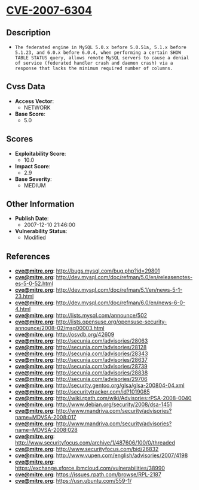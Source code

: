 
# [CVE-2007-6304](http://bugs.mysql.com/bug.php?id=29801)

## Description

- `The federated engine in MySQL 5.0.x before 5.0.51a, 5.1.x before 5.1.23, and 6.0.x before 6.0.4, when performing a certain SHOW TABLE STATUS query, allows remote MySQL servers to cause a denial of service (federated handler crash and daemon crash) via a response that lacks the minimum required number of columns.`

## Cvss Data

- **Access Vector**:
  - NETWORK
- **Base Score**:
  - 5.0

## Scores

- **Exploitability Score**:
  - 10.0
- **Impact Score**:
  - 2.9
- **Base Severity**:
  - MEDIUM

## Other Information

- **Publish Date**:
  - 2007-12-10 21:46:00
- **Vulnerability Status**:
  - Modified

## References

- **cve@mitre.org**: http://bugs.mysql.com/bug.php?id=29801
- **cve@mitre.org**: http://dev.mysql.com/doc/refman/5.0/en/releasenotes-es-5-0-52.html
- **cve@mitre.org**: http://dev.mysql.com/doc/refman/5.1/en/news-5-1-23.html
- **cve@mitre.org**: http://dev.mysql.com/doc/refman/6.0/en/news-6-0-4.html
- **cve@mitre.org**: http://lists.mysql.com/announce/502
- **cve@mitre.org**: http://lists.opensuse.org/opensuse-security-announce/2008-02/msg00003.html
- **cve@mitre.org**: http://osvdb.org/42609
- **cve@mitre.org**: http://secunia.com/advisories/28063
- **cve@mitre.org**: http://secunia.com/advisories/28128
- **cve@mitre.org**: http://secunia.com/advisories/28343
- **cve@mitre.org**: http://secunia.com/advisories/28637
- **cve@mitre.org**: http://secunia.com/advisories/28739
- **cve@mitre.org**: http://secunia.com/advisories/28838
- **cve@mitre.org**: http://secunia.com/advisories/29706
- **cve@mitre.org**: http://security.gentoo.org/glsa/glsa-200804-04.xml
- **cve@mitre.org**: http://securitytracker.com/id?1019085
- **cve@mitre.org**: http://wiki.rpath.com/wiki/Advisories:rPSA-2008-0040
- **cve@mitre.org**: http://www.debian.org/security/2008/dsa-1451
- **cve@mitre.org**: http://www.mandriva.com/security/advisories?name=MDVSA-2008:017
- **cve@mitre.org**: http://www.mandriva.com/security/advisories?name=MDVSA-2008:028
- **cve@mitre.org**: http://www.securityfocus.com/archive/1/487606/100/0/threaded
- **cve@mitre.org**: http://www.securityfocus.com/bid/26832
- **cve@mitre.org**: http://www.vupen.com/english/advisories/2007/4198
- **cve@mitre.org**: https://exchange.xforce.ibmcloud.com/vulnerabilities/38990
- **cve@mitre.org**: https://issues.rpath.com/browse/RPL-2187
- **cve@mitre.org**: https://usn.ubuntu.com/559-1/
